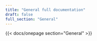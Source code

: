 ```yaml
---
title: "General full documentation"
draft: false
full_section: "General"
---
```


{{< docs/onepage section="General" >}}
